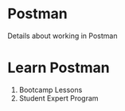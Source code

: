 # Postman
Details about working in Postman

# Learn Postman
1) Bootcamp Lessons
2) Student Expert Program
